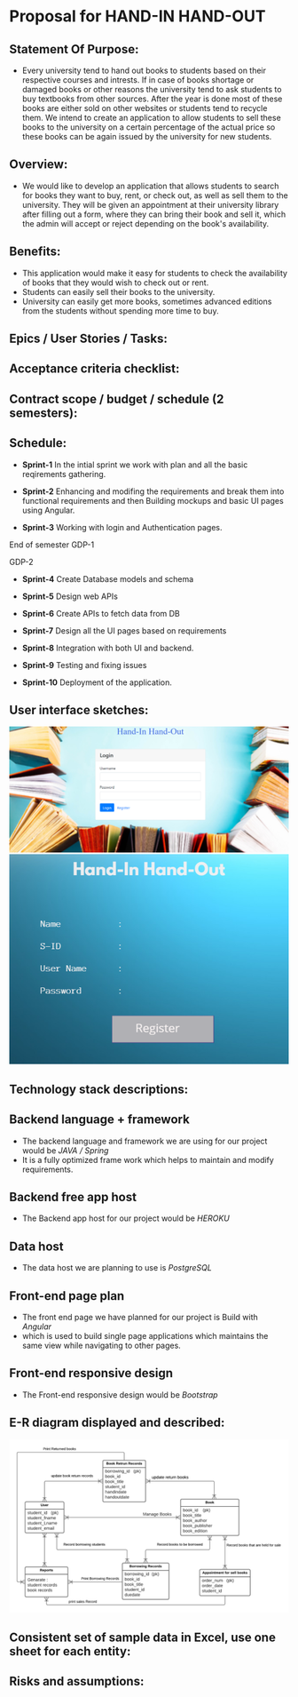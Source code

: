 # Proposal for HAND-IN HAND-OUT
## Statement Of Purpose:
- Every university tend to hand out books to students based on their respective courses and intrests. If in case of books shortage or damaged books or other reasons the university tend to ask students to buy textbooks from other sources. After the year is done most of these books are either sold on other websites or students tend to recycle them. We intend to create an application to allow students to sell these books to the university on a certain percentage of the actual price so these books can be again issued by the university for new students.

 ## Overview:
 - We would like to develop an application that allows students to search for books they want to buy, rent, or check out, as well as sell them to the university. They will be given an appointment at their university library after filling out a form, where they can bring their book and sell it, which the admin will accept or reject depending on the book's availability.
 
 ## Benefits:
- This application would make it easy for students to check the availability of books that they would wish to check out or rent.
- Students can easily sell their books to the university.
- University can easily get more books, sometimes advanced editions from the students without spending more time to buy.

## Epics / User Stories / Tasks:

## Acceptance criteria checklist:

## Contract scope / budget / schedule (2 semesters):


## Schedule:

 - **Sprint-1** In the intial sprint we work with plan and all the basic reqirements gathering. 

- **Sprint-2** Enhancing and modifing the requirements and break them into functional requirements and then Building mockups and basic UI pages using Angular.

- **Sprint-3** Working with login and Authentication pages.

 End of semester GDP-1

 GDP-2 

 - **Sprint-4** Create Database models and schema

 - **Sprint-5** Design web APIs

 - **Sprint-6** Create APIs to fetch data from DB

 - **Sprint-7** Design all the UI pages based on requirements

 - **Sprint-8** Integration with both UI and backend.

 - **Sprint-9** Testing and fixing issues

 - **Sprint-10** Deployment of the application.
 

## User interface sketches:
![](LoginPage.png "loginpage")
![](Register.png "RegisterPage ")

## Technology stack descriptions:

## Backend language + framework 
- The backend language and framework we are using for our project would be *JAVA / Spring*
- It is a fully optimized frame work which helps to maintain and modify requirements.

## Backend free app host 
- The Backend app host for our project would be *HEROKU*
## Data host 
- The data host we are planning to use is *PostgreSQL*
## Front-end page plan 
- The front end page we have planned for our project is Build with *Angular*
- which is used to build single page applications which maintains the same view while navigating to other pages.  
## Front-end responsive design 
- The Front-end responsive design would be *Bootstrap*

## E-R diagram displayed and described:
![](ERDiagram.png "ERDiagram")

## Consistent set of sample data in Excel, use one sheet for each entity:

## Risks and assumptions:




